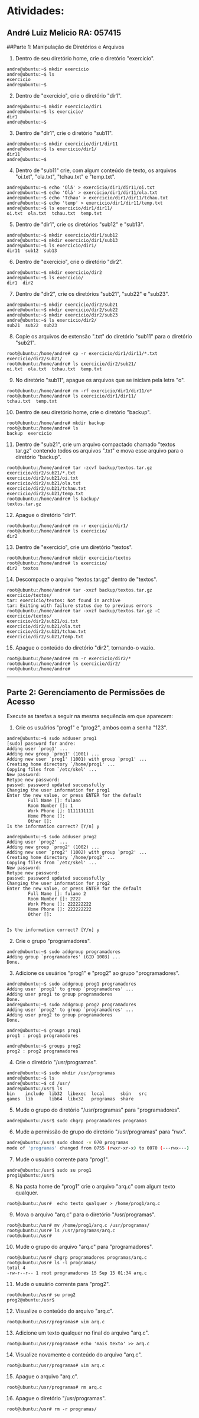 # Atividades:

## André Luiz Melicio 						RA: 057415

##Parte 1: Manipulação de Diretórios e Arquivos

1. Dentro de seu diretório home, crie o diretório "exercicio".
```shell
andre@ubuntu:~$ mkdir exercicio
andre@ubuntu:~$ ls
exercicio
andre@ubuntu:~$
```
2. Dentro de "exercicio", crie o diretório "dir1".
```shell
andre@ubuntu:~$ mkdir exercicio/dir1
andre@ubuntu:~$ ls exercicio/
dir1
andre@ubuntu:~$

```
3. Dentro de "dir1", crie o diretório "sub11".
```shell
andre@ubuntu:~$ mkdir exercicio/dir1/dir11
andre@ubuntu:~$ ls exercicio/dir1/
dir11
andre@ubuntu:~$
```
4. Dentro de "sub11" crie, com algum conteúdo de texto, os arquivos "oi.txt", "ola.txt", "tchau.txt" e "temp.txt".
```shell
andre@ubuntu:~$ echo 'Olá' > exercicio/dir1/dir11/oi.txt
andre@ubuntu:~$ echo 'Olá' > exercicio/dir1/dir11/ola.txt
andre@ubuntu:~$ echo 'Tchau' > exercicio/dir1/dir11/tchau.txt
andre@ubuntu:~$ echo 'temp' > exercicio/dir1/dir11/temp.txt
andre@ubuntu:~$ ls exercicio/dir1/dir11/
oi.txt  ola.txt  tchau.txt  temp.txt
```
5. Dentro de "dir1", crie os diretórios "sub12" e "sub13".
```shell
andre@ubuntu:~$ mkdir exercicio/dir1/sub12
andre@ubuntu:~$ mkdir exercicio/dir1/sub13
andre@ubuntu:~$ ls exercicio/dir1/
dir11  sub12  sub13

```
6. Dentro de "exercicio", crie o diretório "dir2".
```shell
andre@ubuntu:~$ mkdir exercicio/dir2
andre@ubuntu:~$ ls exercicio/
dir1  dir2

```
7. Dentro de "dir2", crie os diretórios "sub21", "sub22" e "sub23".
```shell
andre@ubuntu:~$ mkdir exercicio/dir2/sub21
andre@ubuntu:~$ mkdir exercicio/dir2/sub22
andre@ubuntu:~$ mkdir exercicio/dir2/sub23
andre@ubuntu:~$ ls exercicio/dir2/
sub21  sub22  sub23

```
8. Copie os arquivos de extensão ".txt" do diretório "sub11" para o diretório "sub21".
```shell
root@ubuntu:/home/andre# cp -r exercicio/dir1/dir11/*.txt exercicio/dir2/sub21/
root@ubuntu:/home/andre# ls exercicio/dir2/sub21/
oi.txt  ola.txt  tchau.txt  temp.txt
```
9.  No diretório "sub11", apague os arquivos que se iniciam pela letra "o".
```shell
root@ubuntu:/home/andre# rm -rf exercicio/dir1/dir11/o*
root@ubuntu:/home/andre# ls exercicio/dir1/dir11/
tchau.txt  temp.txt
```
10. Dentro de seu diretório home, crie o diretório "backup".
```shell
root@ubuntu:/home/andre# mkdir backup
root@ubuntu:/home/andre# ls
backup  exercicio 
```
11. Dentro de "sub21", crie um arquivo compactado chamado "textos tar.gz" contendo todos os arquivos ".txt" e mova esse arquivo para o diretório "backup".
```shell
root@ubuntu:/home/andre# tar -zcvf backup/textos.tar.gz exercicio/dir2/sub21/*.txt
exercicio/dir2/sub21/oi.txt
exercicio/dir2/sub21/ola.txt
exercicio/dir2/sub21/tchau.txt
exercicio/dir2/sub21/temp.txt
root@ubuntu:/home/andre# ls backup/
textos.tar.gz
```
12. Apague o diretório "dir1".
```shell
root@ubuntu:/home/andre# rm -r exercicio/dir1/
root@ubuntu:/home/andre# ls exercicio/
dir2
```
13. Dentro de "exercicio", crie um diretório "textos".
```shell
root@ubuntu:/home/andre# mkdir exercicio/textos
root@ubuntu:/home/andre# ls exercicio/
dir2  textos
```
14. Descompacte o arquivo "textos.tar.gz" dentro de "textos".
```shell
root@ubuntu:/home/andre# tar -xvzf backup/textos.tar.gz exercicio/textos/
tar: exercicio/textos: Not found in archive
tar: Exiting with failure status due to previous errors
root@ubuntu:/home/andre# tar -xvzf backup/textos.tar.gz -C exercicio/textos/
exercicio/dir2/sub21/oi.txt
exercicio/dir2/sub21/ola.txt
exercicio/dir2/sub21/tchau.txt
exercicio/dir2/sub21/temp.txt
```
15. Apague o conteúdo do diretório "dir2", tornando-o vazio.
```shell
root@ubuntu:/home/andre# rm -r exercicio/dir2/*
root@ubuntu:/home/andre# ls exercicio/dir2/
root@ubuntu:/home/andre#
```
___

## Parte 2: Gerenciamento de Permissões de Acesso

Execute as tarefas a seguir na mesma sequência em que aparecem:

1. Crie os usuários "prog1" e "prog2", ambos com a senha "123".
```shell
andre@ubuntu:~$ sudo adduser prog1
[sudo] password for andre:
Adding user `prog1' ...
Adding new group `prog1' (1001) ...
Adding new user `prog1' (1001) with group `prog1' ...
Creating home directory `/home/prog1' ...
Copying files from `/etc/skel' ...
New password:
Retype new password:
passwd: password updated successfully
Changing the user information for prog1
Enter the new value, or press ENTER for the default
        Full Name []: fulano
        Room Number []: 1
        Work Phone []: 1111111111
        Home Phone []:
        Other []:
Is the information correct? [Y/n] y

andre@ubuntu:~$ sudo adduser prog2
Adding user `prog2' ...
Adding new group `prog2' (1002) ...
Adding new user `prog2' (1002) with group `prog2' ...
Creating home directory `/home/prog2' ...
Copying files from `/etc/skel' ...
New password:
Retype new password:
passwd: password updated successfully
Changing the user information for prog2
Enter the new value, or press ENTER for the default
        Full Name []: fulano 2
        Room Number []: 2222
        Work Phone []: 222222222
        Home Phone []: 222222222
        Other []:


Is the information correct? [Y/n] y
```

2. Crie o grupo "programadores".

```shell
andre@ubuntu:~$ sudo addgroup programadores
Adding group `programadores' (GID 1003) ...
Done.
```
3. Adicione os usuários "prog1" e "prog2" ao grupo "programadores".

```shell
andre@ubuntu:~$ sudo addgroup prog1 programadores
Adding user `prog1' to group `programadores' ...
Adding user prog1 to group programadores
Done.
andre@ubuntu:~$ sudo addgroup prog2 programadores
Adding user `prog2' to group `programadores' ...
Adding user prog2 to group programadores
Done.

andre@ubuntu:~$ groups prog1
prog1 : prog1 programadores

andre@ubuntu:~$ groups prog2
prog2 : prog2 programadores
```
4. Crie o diretório "/usr/programas".

```shell
andre@ubuntu:~$ sudo mkdir /usr/programas
andre@ubuntu:~$ ls
andre@ubuntu:~$ cd /usr/
andre@ubuntu:/usr$ ls
bin    include  lib32  libexec  local      sbin   src
games  lib      lib64  libx32   programas  share
```
5. Mude o grupo do diretório "/usr/programas" para "programadores".
```shell
andre@ubuntu:/usr$ sudo chgrp programadores programas
```

6. Mude a permissão de grupo do diretório "/usr/programas" para "rwx".
```sh
andre@ubuntu:/usr$ sudo chmod -v 070 programas
mode of 'programas' changed from 0755 (rwxr-xr-x) to 0070 (---rwx---)
```
7. Mude o usuário corrente para "prog1".
```shell
andre@ubuntu:/usr$ sudo su prog1
prog1@ubuntu:/usr$
```
8. Na pasta home de "prog1" crie o arquivo "arq.c" com algum texto qualquer.
```shell
root@ubuntu:/usr#  echo texto qualquer > /home/prog1/arq.c
```
9.  Mova o arquivo "arq.c" para o diretório "/usr/programas".
```shell
root@ubuntu:/usr# mv /home/prog1/arq.c /usr/programas/
root@ubuntu:/usr# ls /usr/programas/arq.c
root@ubuntu:/usr#
```
10. Mude o grupo do arquivo "arq.c" para "programadores".
```shell
root@ubuntu:/usr# chgrp programadores programas/arq.c
root@ubuntu:/usr# ls -l programas/
total 4
-rw-r--r-- 1 root programadores 15 Sep 15 01:34 arq.c
```
11. Mude o usuário corrente para "prog2".
```shell
root@ubuntu:/usr# su prog2
prog2@ubuntu:/usr$
```
12. Visualize o conteúdo do arquivo "arq.c".
```shell
root@ubuntu:/usr/programas# vim arq.c
```
13. Adicione um texto qualquer no final do arquivo "arq.c".
```shell
root@ubuntu:/usr/programas# echo 'mais texto' >> arq.c

```
14. Visualize novamente o conteúdo do arquivo "arq.c".
```shell
root@ubuntu:/usr/programas# vim arq.c

```
15. Apague o arquivo "arq.c".
```shell
root@ubuntu:/usr/programas# rm arq.c
```
16. Apague o diretório "/usr/programas".
```shell
root@ubuntu:/usr# rm -r programas/
```

